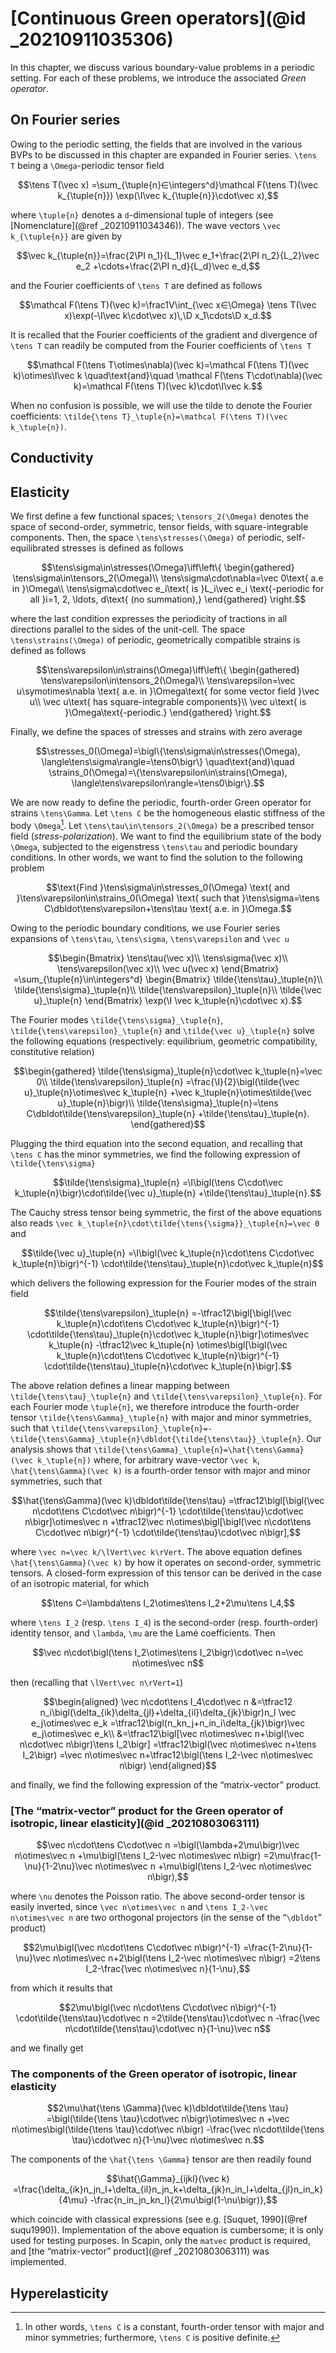 # [Continuous Green operators](@id _20210911035306)

In this chapter, we discuss various boundary-value problems in a periodic
setting. For each of these problems, we introduce the associated *Green
operator*.

## On Fourier series

Owing to the periodic setting, the fields that are involved in the various BVPs
to be discussed in this chapter are expanded in Fourier series. ``\tens T``
being a ``\Omega``-periodic tensor field

```math
\tens T(\vec x)
=\sum_{\tuple{n}∈\integers^d}\mathcal F(\tens T)(\vec k_{\tuple{n}})
\exp(\I\vec k_{\tuple{n}}\cdot\vec x),
```

where ``\tuple{n}`` denotes a ``d``-dimensional tuple of integers (see
[Nomenclature](@ref _20210911034346)). The wave vectors ``\vec k_{\tuple{n}}``
are given by

```math
\vec k_{\tuple{n}}=\frac{2\PI n_1}{L_1}\vec e_1+\frac{2\PI n_2}{L_2}\vec e_2
+\cdots+\frac{2\PI n_d}{L_d}\vec e_d,
```

and the Fourier coefficients of ``\tens T`` are defined as follows

```math
\mathcal F(\tens T)(\vec k)=\frac1V\int_{\vec x∈\Omega}
\tens T(\vec x)\exp(-\I\vec k\cdot\vec x)\,\D x_1\cdots\D x_d.
```

It is recalled that the Fourier coefficients of the gradient and divergence of
``\tens T`` can readily be computed from the Fourier coefficients of ``\tens T``

```math
\mathcal F(\tens T\otimes\nabla)(\vec k)=\mathcal F(\tens T)(\vec k)\otimes\I\vec k
\quad\text{and}\quad
\mathcal F(\tens T\cdot\nabla)(\vec k)=\mathcal F(\tens T)(\vec k)\cdot\I\vec k.
```

When no confusion is possible, we will use the tilde to denote the Fourier
coefficients: ``\tilde{\tens T}_\tuple{n}=\mathcal F(\tens T)(\vec
k_\tuple{n})``.

## Conductivity

## Elasticity

We first define a few functional spaces; ``\tensors_2(\Omega)`` denotes the
space of second-order, symmetric, tensor fields, with square-integrable
components. Then, the space ``\tens\stresses(\Omega)`` of periodic,
self-equilibrated stresses is defined as follows

```math
\tens\sigma\in\stresses(\Omega)\iff\left\{
\begin{gathered}
\tens\sigma\in\tensors_2(\Omega)\\
\tens\sigma\cdot\nabla=\vec 0\text{ a.e in }\Omega\\
\tens\sigma\cdot\vec e_i\text{ is }L_i\vec e_i
\text{-periodic for all }i=1, 2, \ldots, d\text{ (no summation),}
\end{gathered}
\right.
```

where the last condition expresses the periodicity of tractions in all
directions parallel to the sides of the unit-cell. The space
``\tens\strains(\Omega)`` of periodic, geometrically compatible strains is
defined as follows

```math
\tens\varepsilon\in\strains(\Omega)\iff\left\{
\begin{gathered}
\tens\varepsilon\in\tensors_2(\Omega)\\
\tens\varepsilon=\vec u\symotimes\nabla
\text{ a.e. in }\Omega\text{ for some vector field }\vec u\\
\vec u\text{ has square-integrable components}\\
\vec u\text{ is }\Omega\text{-periodic.}
\end{gathered}
\right.
```

Finally, we define the spaces of stresses and strains with zero average

```math
\stresses_0(\Omega)=\bigl\{\tens\sigma\in\stresses(\Omega),
\langle\tens\sigma\rangle=\tens0\bigr\}
\quad\text{and}\quad
\strains_0(\Omega)=\{\tens\varepsilon\in\strains(\Omega),
\langle\tens\varepsilon\rangle=\tens0\bigr\}.
```

We are now ready to define the periodic, fourth-order Green operator for strains
``\tens\Gamma``. Let ``\tens C`` be the homogeneous elastic stiffness of the
body ``\Omega``[^1]. Let ``\tens\tau\in\tensors_2(\Omega)`` be a prescribed
tensor field (*stress-polarization*). We want to find the equilibrium state of
the body ``\Omega``, subjected to the eigenstress ``\tens\tau`` and periodic
boundary conditions. In other words, we want to find the solution to the
following problem

```math
\text{Find }\tens\sigma\in\stresses_0(\Omega)
\text{ and }\tens\varepsilon\in\strains_0(\Omega)
\text{ such that }\tens\sigma=\tens C\dbldot\tens\varepsilon+\tens\tau
\text{ a.e. in }\Omega.
```

[^1]: In other words, ``\tens C`` is a constant, fourth-order tensor with major
      and minor symmetries; furthermore, ``\tens C`` is positive definite.

Owing to the periodic boundary conditions, we use Fourier series expansions of
``\tens\tau``, ``\tens\sigma``, ``\tens\varepsilon`` and ``\vec u``

```math
\begin{Bmatrix}
\tens\tau(\vec x)\\
\tens\sigma(\vec x)\\
\tens\varepsilon(\vec x)\\
\vec u(\vec x)
\end{Bmatrix}
=\sum_{\tuple{n}\in\integers^d}
\begin{Bmatrix}
\tilde{\tens\tau}_\tuple{n}\\
\tilde{\tens\sigma}_\tuple{n}\\
\tilde{\tens\varepsilon}_\tuple{n}\\
\tilde{\vec u}_\tuple{n}
\end{Bmatrix}
\exp(\I \vec k_\tuple{n}\cdot\vec x).
```

The Fourier modes ``\tilde{\tens\sigma}_\tuple{n}``,
``\tilde{\tens\varepsilon}_\tuple{n}`` and ``\tilde{\vec u}_\tuple{n}`` solve
the following equations (respectively: equilibrium, geometric compatibility,
constitutive relation)

```math
\begin{gathered}
\tilde{\tens\sigma}_\tuple{n}\cdot\vec k_\tuple{n}=\vec 0\\
\tilde{\tens\varepsilon}_\tuple{n}
=\frac{\I}{2}\bigl(\tilde{\vec u}_\tuple{n}\otimes\vec k_\tuple{n}
+\vec k_\tuple{n}\otimes\tilde{\vec u}_\tuple{n}\bigr)\\
\tilde{\tens\sigma}_\tuple{n}=\tens C\dbldot\tilde{\tens\varepsilon}_\tuple{n}
+\tilde{\tens\tau}_\tuple{n}.
\end{gathered}
```

Plugging the third equation into the second equation, and recalling that ``\tens
C`` has the minor symmetries, we find the following expression of
``\tilde{\tens\sigma}``

```math
\tilde{\tens\sigma}_\tuple{n}
=\I\bigl(\tens C\cdot\vec k_\tuple{n}\bigr)\cdot\tilde{\vec u}_\tuple{n}
+\tilde{\tens\tau}_\tuple{n}.
```

The Cauchy stress tensor being symmetric, the first of the above equations also
reads ``\vec k_\tuple{n}\cdot\tilde{\tens{\sigma}}_\tuple{n}=\vec 0`` and

```math
\tilde{\vec u}_\tuple{n}
=\I\bigl(\vec k_\tuple{n}\cdot\tens C\cdot\vec k_\tuple{n}\bigr)^{-1}
\cdot\tilde{\tens\tau}_\tuple{n}\cdot\vec k_\tuple{n}
```

which delivers the following expression for the Fourier modes of the strain
field

```math
\tilde{\tens\varepsilon}_\tuple{n}
=-\tfrac12\bigl[\bigl(\vec k_\tuple{n}\cdot\tens C\cdot\vec k_\tuple{n}\bigr)^{-1}
\cdot\tilde{\tens\tau}_\tuple{n}\cdot\vec k_\tuple{n}\bigr]\otimes\vec k_\tuple{n}
-\tfrac12\vec k_\tuple{n}
\otimes\bigl[\bigl(\vec k_\tuple{n}\cdot\tens C\cdot\vec k_\tuple{n}\bigr)^{-1}
\cdot\tilde{\tens\tau}_\tuple{n}\cdot\vec k_\tuple{n}\bigr].
```

The above relation defines a linear mapping between
``\tilde{\tens\tau}_\tuple{n}`` and ``\tilde{\tens\varepsilon}_\tuple{n}``. For
each Fourier mode ``\tuple{n}``, we therefore introduce the fourth-order tensor
``\tilde{\tens\Gamma}_\tuple{n}`` with major and minor symmetries, such that
``\tilde{\tens\varepsilon}_\tuple{n}=-\tilde{\tens\Gamma}_\tuple{n}\dbldot{\tilde{\tens\tau}}_\tuple{n}``. Our
analysis shows that ``\tilde{\tens\Gamma}_\tuple{n}=\hat{\tens\Gamma}(\vec
k_\tuple{n})`` where, for arbitrary wave-vector ``\vec k``,
``\hat{\tens\Gamma}(\vec k)`` is a fourth-order tensor with major and minor
symmetries, such that

```math
\hat{\tens\Gamma}(\vec k)\dbldot\tilde{\tens\tau}
=\tfrac12\bigl[\bigl(\vec n\cdot\tens C\cdot\vec n\bigr)^{-1}
\cdot\tilde{\tens\tau}\cdot\vec n\bigr]\otimes\vec n
+\tfrac12\vec n\otimes\bigl[\bigl(\vec n\cdot\tens C\cdot\vec n\bigr)^{-1}
\cdot\tilde{\tens\tau}\cdot\vec n\bigr],
```

where ``\vec n=\vec k/\lVert\vec k\rVert``. The above equation defines
``\hat{\tens\Gamma}(\vec k)`` by how it operates on second-order, symmetric
tensors. A closed-form expression of this tensor can be derived in the case of
an isotropic material, for which

```math
\tens C=\lambda\tens I_2\otimes\tens I_2+2\mu\tens I_4,
```

where ``\tens I_2`` (resp. ``\tens I_4``) is the second-order
(resp. fourth-order) identity tensor, and ``\lambda``, ``\mu`` are the Lamé
coefficients. Then

```math
\vec n\cdot\bigl(\tens I_2\otimes\tens I_2\bigr)\cdot\vec n=\vec n\otimes\vec n
```

then (recalling that ``\lVert\vec n\rVert=1``)

```math
\begin{aligned}
\vec n\cdot\tens I_4\cdot\vec n
&=\tfrac12 n_i\bigl(\delta_{ik}\delta_{jl}+\delta_{il}\delta_{jk}\bigr)n_l
\vec e_j\otimes\vec e_k
=\tfrac12\bigl(n_kn_j+n_in_i\delta_{jk}\bigr)\vec e_j\otimes\vec e_k\\
&=\tfrac12\bigl[\vec n\otimes\vec n+\bigl(\vec n\cdot\vec n\bigr)\tens I_2\bigr]
=\tfrac12\bigl(\vec n\otimes\vec n+\tens I_2\bigr)
=\vec n\otimes\vec n+\tfrac12\bigl(\tens I_2-\vec n\otimes\vec n\bigr)
\end{aligned}
```

and finally, we find the following expression of the “matrix-vector” product.

### [The “matrix-vector” product for the Green operator of isotropic, linear elasticity](@id _20210803063111)

```math
\vec n\cdot\tens C\cdot\vec n
=\bigl(\lambda+2\mu\bigr)\vec n\otimes\vec n
+\mu\bigl(\tens I_2-\vec n\otimes\vec n\bigr)
=2\mu\frac{1-\nu}{1-2\nu}\vec n\otimes\vec n
+\mu\bigl(\tens I_2-\vec n\otimes\vec n\bigr),
```

where ``\nu`` denotes the Poisson ratio. The above second-order tensor is easily
inverted, since ``\vec n\otimes\vec n`` and ``\tens I_2-\vec n\otimes\vec n``
are two orthogonal projectors (in the sense of the “``\dbldot``” product)

```math
2\mu\bigl(\vec n\cdot\tens C\cdot\vec n\bigr)^{-1}
=\frac{1-2\nu}{1-\nu}\vec n\otimes\vec n+2\bigl(\tens I_2-\vec n\otimes\vec n\bigr)
=2\tens I_2-\frac{\vec n\otimes\vec n}{1-\nu},
```

from which it results that

```math
2\mu\bigl(\vec n\cdot\tens C\cdot\vec n\bigr)^{-1}
\cdot\tilde{\tens\tau}\cdot\vec n
=2\tilde{\tens\tau}\cdot\vec n
-\frac{\vec n\cdot\tilde{\tens\tau}\cdot\vec n}{1-\nu}\vec n
```

and we finally get

### The components of the Green operator of isotropic, linear elasticity

```math
2\mu\hat{\tens \Gamma}(\vec k)\dbldot\tilde{\tens \tau}
=\bigl(\tilde{\tens \tau}\cdot\vec n\bigr)\otimes\vec n
+\vec n\otimes\bigl(\tilde{\tens \tau}\cdot\vec n\bigr)
-\frac{\vec n\cdot\tilde{\tens \tau}\cdot\vec n}{1-\nu}\vec n\otimes\vec n.
```

The components of the ``\hat{\tens \Gamma}`` tensor are then readily found

```math
\hat{\Gamma}_{ijkl}(\vec k)
=\frac{\delta_{ik}n_jn_l+\delta_{il}n_jn_k+\delta_{jk}n_in_l+\delta_{jl}n_in_k}{4\mu}
-\frac{n_in_jn_kn_l}{2\mu\bigl(1-\nu\bigr)},
```

which coincide with classical expressions (see e.g. [Suquet,
1990](@ref suqu1990)). Implementation of the above equation is
cumbersome; it is only used for testing purposes. In Scapin, only the
`matvec` product is required, and [the “matrix-vector” product](@ref
_20210803063111) was implemented.

## Hyperelasticity
